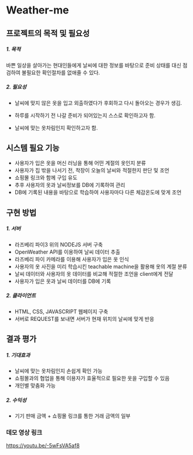 # Weather-me

## 프로젝트의 목적 및 필요성
##### 1. 목적
바쁜 일상을 살아가는 현대인들에게 날씨에 대한 정보를 바탕으로 준비 상태를 대신 점검하여 불필요한 확인절차를 없애줄 수 있다. 
##### 2. 필요성
 * 날씨에 맞지 않은 옷을 입고 외출하였다가 후회하고 다시 돌아오는 경우가 생김.

 * 하루를 시작하기 전 나갈 준비가 되어있는지 스스로 확인하고자 함.

 * 날씨에 맞는 옷차림인지 확인하고자 함.
## 시스템 필요 기능
 * 사용자가 입은 옷을 머신 러닝을 통해 어떤 계절의 옷인지 분류
 * 사용자가 집 밖을 나서기 전, 착장이 오늘의 날씨와 적절한지 판단 및 조언
 * 쇼핑몰 링크와 함께 구입 유도
 * 추후 사용자의 옷과 날씨정보를 DB에 기록하여 관리
 * DB에 기록된 내용을 바탕으로 학습하여 사용자마다 다른 체감온도에 맞게 조언 
 
## 구현 방법
##### 1. 서버
* 라즈베리 파이3 위의 NODEJS 서버 구축
* OpenWeather API를 이용하여 날씨 데이터 추출
* 라즈베리 파이 카메라를 이용해 사용자가 입은 옷 인식
* 사용자의 옷 사진을 미리 학습시킨 teachable machine을 활용해 옷의 계절 분류
* 날씨 데이터와 사용자의 옷 데이터를 비교해 적절한 조언을 client에게 전달
* 사용자가 입은 옷과 날씨 데이터를 DB에 기록
##### 2. 클라이언트
* HTML, CSS, JAVASCRIPT 웹페이지 구축
* 서버로 REQUEST를 보내면 서버가 현재 위치의 날씨에 맞게 반응

## 결과 평가
##### 1. 기대효과
* 날씨에 맞는 옷차림인지 손쉽게 확인 가능
* 쇼핑몰과의 협업을 통해 이용자가 효율적으로 필요한 옷을 구입할 수 있음
* 개인별 맞춤화 가능
##### 2. 수익성
* 기기 판매 금액 + 쇼핑몰 링크를 통한 거래 금액의 일부


### 데모 영상 링크 
https://youtu.be/-5wFsVA5af8

